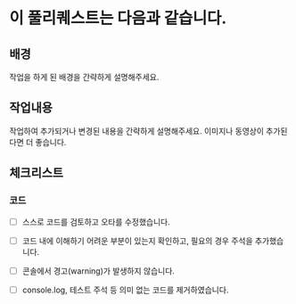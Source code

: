 # 이 풀리퀘스트는 다음과 같습니다.

## 배경

작업을 하게 된 배경을 간략하게 설명해주세요.
## 작업내용

작업하여 추가되거나 변경된 내용을 간략하게 설명해주세요.
이미지나 동영상이 추가된다면 더 좋습니다.


## 체크리스트


### 코드
- [ ] 스스로 코드를 검토하고 오타를 수정했습니다.
- [ ] 코드 내에 이해하기 어려운 부분이 있는지 확인하고, 필요의 경우 주석을 추가했습니다.
- [ ] 콘솔에서 경고(warning)가 발생하지 않습니다.
- [ ] console.log, 테스트 주석 등 의미 없는 코드를 제거하였습니다.



